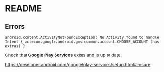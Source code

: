 ﻿# README

## Errors

`android.content.ActivityNotFoundException: No Activity found to handle Intent { act=com.google.android.gms.common.account.CHOOSE_ACCOUNT (has extras) }`

Check that **Google Play Services** exists and is up to date.

https://developer.android.com/google/play-services/setup.html#ensure

